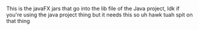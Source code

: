 This is the javaFX jars that go into the lib file of the Java project, Idk if you're using the java project thing but it needs this so uh hawk tuah spit on that thing
